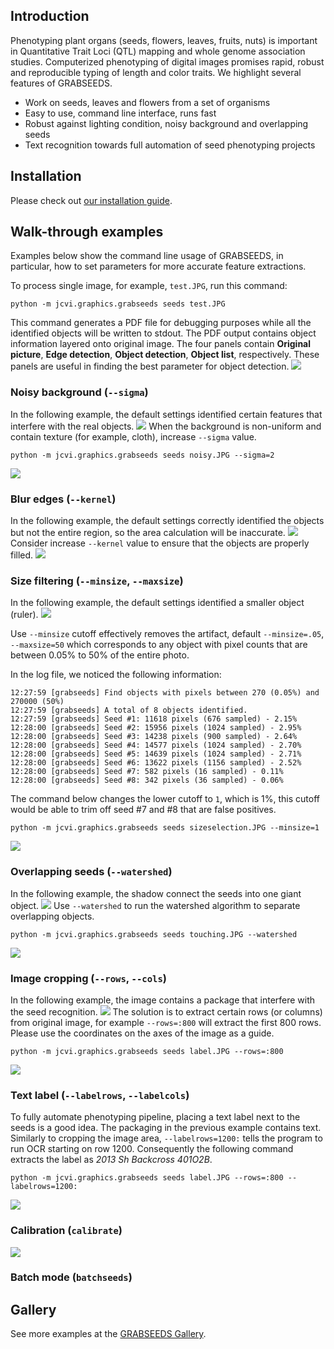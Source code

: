 ## Introduction
Phenotyping plant organs (seeds, flowers, leaves, fruits, nuts) is important in Quantitative Trait Loci (QTL) mapping and whole genome association studies. Computerized phenotyping of digital images promises rapid, robust and reproducible typing of length and color traits. We highlight several features of GRABSEEDS.

* Work on seeds, leaves and flowers from a set of organisms
* Easy to use, command line interface, runs fast
* Robust against lighting condition, noisy background and overlapping seeds
* Text recognition towards full automation of seed phenotyping projects

## Installation
Please check out [our installation guide](https://github.com/tanghaibao/jcvi/wiki/GRABSEEDS:-How-to-install).

## Walk-through examples
Examples below show the command line usage of GRABSEEDS, in particular, how to set parameters for more accurate feature extractions.

To process single image, for example, ``test.JPG``, run this command:
```
python -m jcvi.graphics.grabseeds seeds test.JPG
```

This command generates a PDF file for debugging purposes while all the identified objects will be written to stdout. The PDF output contains object information layered onto original image. The four panels contain **Original picture**, **Edge detection**, **Object detection**, **Object list**, respectively. These panels are useful in finding the best parameter for object detection.
![](https://dl.dropboxusercontent.com/u/15937715/Data/GRABSEEDS/test.png)

### Noisy background (``--sigma``)
In the following example, the default settings identified certain features that interfere with the real objects.
![](https://dl.dropboxusercontent.com/u/15937715/Data/GRABSEEDS/noisy0.png)
When the background is non-uniform and contain texture (for example, cloth), increase ``--sigma`` value. 
```
python -m jcvi.graphics.grabseeds seeds noisy.JPG --sigma=2
```
![](https://dl.dropboxusercontent.com/u/15937715/Data/GRABSEEDS/noisy.png)

### Blur edges (``--kernel``)
In the following example, the default settings correctly identified the objects but not the entire region, so the area calculation will be inaccurate. 
![](https://dl.dropboxusercontent.com/u/15937715/Data/GRABSEEDS/bluredges0.png)
Consider increase ``--kernel`` value to ensure that the objects are properly filled.
![](https://dl.dropboxusercontent.com/u/15937715/Data/GRABSEEDS/bluredges.png)

### Size filtering (``--minsize``, ``--maxsize``)
In the following example, the default settings identified a smaller object (ruler).
![](https://dl.dropboxusercontent.com/u/15937715/Data/GRABSEEDS/sizeselection0.png)

Use ``--minsize`` cutoff effectively removes the artifact, default ``--minsize=.05``, ``--maxsize=50`` which corresponds to any object with pixel counts that are between 0.05% to 50% of the entire photo. 

In the log file, we noticed the following information:
```
12:27:59 [grabseeds] Find objects with pixels between 270 (0.05%) and 270000 (50%)
12:27:59 [grabseeds] A total of 8 objects identified.
12:27:59 [grabseeds] Seed #1: 11618 pixels (676 sampled) - 2.15%
12:28:00 [grabseeds] Seed #2: 15956 pixels (1024 sampled) - 2.95%
12:28:00 [grabseeds] Seed #3: 14238 pixels (900 sampled) - 2.64%
12:28:00 [grabseeds] Seed #4: 14577 pixels (1024 sampled) - 2.70%
12:28:00 [grabseeds] Seed #5: 14639 pixels (1024 sampled) - 2.71%
12:28:00 [grabseeds] Seed #6: 13622 pixels (1156 sampled) - 2.52%
12:28:00 [grabseeds] Seed #7: 582 pixels (16 sampled) - 0.11%
12:28:00 [grabseeds] Seed #8: 342 pixels (36 sampled) - 0.06%
```
The command below changes the lower cutoff to ``1``, which is 1%, this cutoff would be able to trim off seed #7 and #8 that are false positives.
```
python -m jcvi.graphics.grabseeds seeds sizeselection.JPG --minsize=1
```
![](https://dl.dropboxusercontent.com/u/15937715/Data/GRABSEEDS/sizeselection.png)

### Overlapping seeds (``--watershed``)
In the following example, the shadow connect the seeds into one giant object.
![](https://dl.dropboxusercontent.com/u/15937715/Data/GRABSEEDS/touching0.png)
Use ``--watershed`` to run the watershed algorithm to separate overlapping objects.
```
python -m jcvi.graphics.grabseeds seeds touching.JPG --watershed
```
![](https://dl.dropboxusercontent.com/u/15937715/Data/GRABSEEDS/touching.png)

### Image cropping (``--rows``, ``--cols``)
In the following example, the image contains a package that interfere with the seed recognition.
![](https://dl.dropboxusercontent.com/u/15937715/Data/GRABSEEDS/label0.png)
The solution is to extract certain rows (or columns) from original image, for example ``--rows=:800`` will extract the first 800 rows. Please use the coordinates on the axes of the image as a guide.
```
python -m jcvi.graphics.grabseeds seeds label.JPG --rows=:800
```
![](https://dl.dropboxusercontent.com/u/15937715/Data/GRABSEEDS/label1.png)

### Text label (``--labelrows``, ``--labelcols``)
To fully automate phenotyping pipeline, placing a text label next to the seeds is a good idea. The packaging in the previous example contains text. Similarly to cropping the image area, ``--labelrows=1200:`` tells the program to run OCR starting on row 1200. Consequently the following command extracts the label as *2013 Sh Backcross 401O2B*.
```
python -m jcvi.graphics.grabseeds seeds label.JPG --rows=:800 --labelrows=1200:
```
![](https://dl.dropboxusercontent.com/u/15937715/Data/GRABSEEDS/label2.png)

### Calibration (``calibrate``)
![](https://dl.dropboxusercontent.com/u/15937715/Data/GRABSEEDS/calibration.png)

### Batch mode (``batchseeds``)

## Gallery
See more examples at the [GRABSEEDS Gallery](https://github.com/tanghaibao/jcvi/wiki/GRABSEEDS:-Gallery).